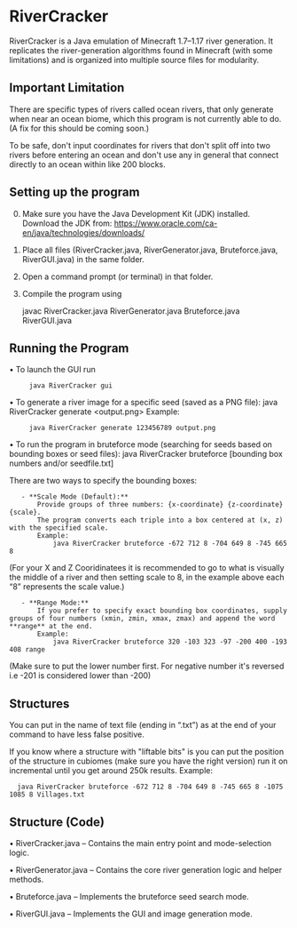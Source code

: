 # RiverCracker

RiverCracker is a Java emulation of Minecraft 1.7–1.17 river generation. It replicates the river-generation algorithms found in Minecraft (with some limitations) and is organized into multiple source files for modularity.


## Important Limitation

There are specific types of rivers called ocean rivers, that only generate when near an ocean biome, which this program is not currently able to do. (A fix for this should be coming soon.)

To be safe, don't input coordinates for rivers that don't split off into two rivers before entering an ocean and don't use any in general that connect directly to an ocean within like 200 blocks.

## Setting up the program

  0. Make sure you have the Java Development Kit (JDK) installed.
    Download the JDK from: https://www.oracle.com/ca-en/java/technologies/downloads/

  1. Place all files (RiverCracker.java, RiverGenerator.java, Bruteforce.java, RiverGUI.java) in the same folder.
  
  2. Open a command prompt (or terminal) in that folder.

  3. Compile the program using

     javac RiverCracker.java RiverGenerator.java Bruteforce.java RiverGUI.java
     
## Running the Program

  • To launch the GUI run
  
         java RiverCracker gui

  • To generate a river image for a specific seed (saved as a PNG file):
         java RiverCracker generate <seed> <output.png>
     Example:
     
         java RiverCracker generate 123456789 output.png

  • To run the program in bruteforce mode (searching for seeds based on bounding boxes or seed files):
         java RiverCracker bruteforce [bounding box numbers and/or seedfile.txt]
     
There are two ways to specify the bounding boxes:

       - **Scale Mode (Default):**
           Provide groups of three numbers: {x-coordinate} {z-coordinate} {scale}.
           The program converts each triple into a box centered at (x, z) with the specified scale.
           Example:
               java RiverCracker bruteforce -672 712 8 -704 649 8 -745 665 8
(For your X and Z Cooridinatees it is recommended to go to what is visually the middle of a river and then setting scale to 8, in the example above each “8” represents the scale value.)

       - **Range Mode:**
           If you prefer to specify exact bounding box coordinates, supply groups of four numbers (xmin, zmin, xmax, zmax) and append the word **range** at the end.
           Example:
               java RiverCracker bruteforce 320 -103 323 -97 -200 400 -193 408 range
(Make sure to put the lower number first. For negative number it's reversed i.e -201 is considered lower than -200)


## Structures

You can put in the name of text file (ending in “.txt”) as at the end of your command to have less false positive.

If you know where a structure with "liftable bits" is you can put the position of the structure in cubiomes (make sure you have the right version) run it on incremental until you get around 250k results.
Example:
  
      java RiverCracker bruteforce -672 712 8 -704 649 8 -745 665 8 -1075 1085 8 Villages.txt


## Structure (Code)

  • RiverCracker.java – Contains the main entry point and mode-selection logic.
  
  • RiverGenerator.java – Contains the core river generation logic and helper methods.
  
  • Bruteforce.java – Implements the bruteforce seed search mode.
  
  • RiverGUI.java – Implements the GUI and image generation mode.
